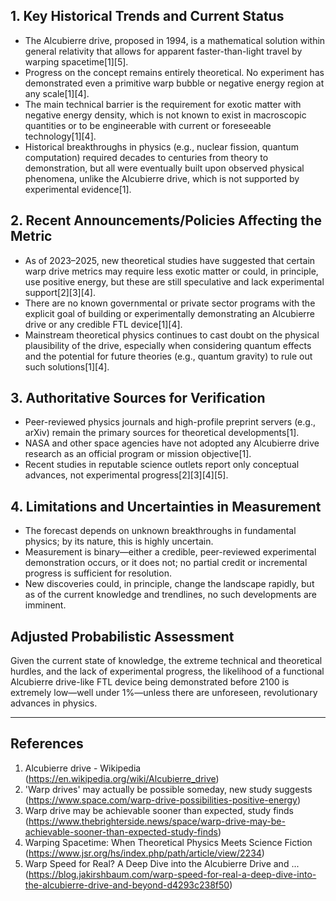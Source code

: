 ## 1. Key Historical Trends and Current Status

- The Alcubierre drive, proposed in 1994, is a mathematical solution within general relativity that allows for apparent faster-than-light travel by warping spacetime[1][5].
- Progress on the concept remains entirely theoretical. No experiment has demonstrated even a primitive warp bubble or negative energy region at any scale[1][4].
- The main technical barrier is the requirement for exotic matter with negative energy density, which is not known to exist in macroscopic quantities or to be engineerable with current or foreseeable technology[1][4].
- Historical breakthroughs in physics (e.g., nuclear fission, quantum computation) required decades to centuries from theory to demonstration, but all were eventually built upon observed physical phenomena, unlike the Alcubierre drive, which is not supported by experimental evidence[1].

## 2. Recent Announcements/Policies Affecting the Metric

- As of 2023–2025, new theoretical studies have suggested that certain warp drive metrics may require less exotic matter or could, in principle, use positive energy, but these are still speculative and lack experimental support[2][3][4].
- There are no known governmental or private sector programs with the explicit goal of building or experimentally demonstrating an Alcubierre drive or any credible FTL device[1][4].
- Mainstream theoretical physics continues to cast doubt on the physical plausibility of the drive, especially when considering quantum effects and the potential for future theories (e.g., quantum gravity) to rule out such solutions[1][4].

## 3. Authoritative Sources for Verification

- Peer-reviewed physics journals and high-profile preprint servers (e.g., arXiv) remain the primary sources for theoretical developments[1].
- NASA and other space agencies have not adopted any Alcubierre drive research as an official program or mission objective[1].
- Recent studies in reputable science outlets report only conceptual advances, not experimental progress[2][3][4][5].

## 4. Limitations and Uncertainties in Measurement

- The forecast depends on unknown breakthroughs in fundamental physics; by its nature, this is highly uncertain.
- Measurement is binary—either a credible, peer-reviewed experimental demonstration occurs, or it does not; no partial credit or incremental progress is sufficient for resolution.
- New discoveries could, in principle, change the landscape rapidly, but as of the current knowledge and trendlines, no such developments are imminent.

## Adjusted Probabilistic Assessment

Given the current state of knowledge, the extreme technical and theoretical hurdles, and the lack of experimental progress, the likelihood of a functional Alcubierre drive-like FTL device being demonstrated before 2100 is extremely low—well under 1%—unless there are unforeseen, revolutionary advances in physics.

---

## References

1. Alcubierre drive - Wikipedia (https://en.wikipedia.org/wiki/Alcubierre_drive)
2. 'Warp drives' may actually be possible someday, new study suggests (https://www.space.com/warp-drive-possibilities-positive-energy)
3. Warp drive may be achievable sooner than expected, study finds (https://www.thebrighterside.news/space/warp-drive-may-be-achievable-sooner-than-expected-study-finds)
4. Warping Spacetime: When Theoretical Physics Meets Science Fiction (https://www.jsr.org/hs/index.php/path/article/view/2234)
5. Warp Speed for Real? A Deep Dive into the Alcubierre Drive and ... (https://blog.jakirshbaum.com/warp-speed-for-real-a-deep-dive-into-the-alcubierre-drive-and-beyond-d4293c238f50)